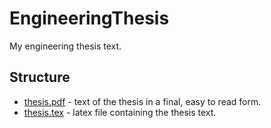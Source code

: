 # EngineeringThesis
My engineering thesis text. 
## Structure
* [thesis.pdf](./thesis.pdf) - text of the thesis in a final, easy to read form.
* [thesis.tex](./thesis.tex) - latex file containing the thesis text.
